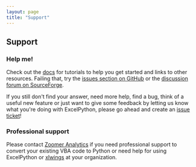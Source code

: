 ```yaml
---
layout: page
title: "Support"
---
```


## Support



### Help me!

Check out the [docs](https://github.com/ericremoreynolds/excelpython/tree/master/docs) for tutorials to help you get started and links to other resources. Failing that, try the [issues section on GitHub](https://github.com/ericremoreynolds/excelpython/issues?q=) or the [discussion forum on SourceForge](https://sourceforge.net/p/excelpython/discussion/general/).

If you still don't find your answer, need more help, find a bug, think of a useful new feature or just want to give some feedback by letting us know what you're doing with ExcelPython, please go ahead and create an [issue ticket](https://github.com/ericremoreynolds/excelpython/issues/new)!


### Professional support

Please contact [Zoomer Analytics][] if you need professional support to convert your existing VBA code to Python or
need help for using ExcelPython or [xlwings] at your organization.

[xlwings]: http://xlwings.org
[Zoomer Analytics]: http://zoomeranalytics.com
